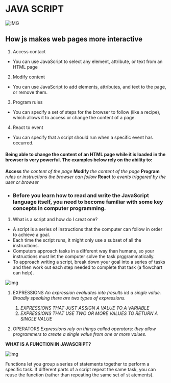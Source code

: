# JAVA SCRIPT 
![IMG](https://images.ctfassets.net/fevtq3bap7tj/4rsL8Wiv2EuyaOKgwC0OOU/93dc05128009c2ec38cd34e35dd46fb2/Home_illustration.png)


## How js makes web pages more interactive
1. Access contact
  * You can use JavaScript to select any element, attribute, or text from an HTML page

2. Modify content
  * You can use JavaScript to add elements, attributes, and text to the page, or remove them.  

3. Program rules 
  * You can specify a set of steps for the browser to follow (like a recipe), which allows it to access or change the content of a page. 

4. React to event
  * You can specify that a script should run when a specific event has occurred.   

####  Being able to change the content of an HTML page while it is loaded in the browser is very powerful. The examples below rely on the ability to:
**Access** *the content of the page*
**Modify** *the content of the page*
**Program** *rules or instructions the browser can follow*
**React** *to events triggered by the user or browser*


* ### Before you learn how to read and write the JavaScript language itself, you need to become familiar with some key concepts in computer programming.

1. What is a script and how do I creat one? 
  * A script is a series of instructions that the computer can follow in order to achieve a goal.
  * Each time the script runs, it might only use a subset of all the instructions.
  * Computers approach tasks in a different way than humans, so your instructions must let the computer solve the task prggrammatically.
  * To approach writing a script, break down your goal into a series of tasks and then work out each step needed to complete that task (a flowchart can help).

![img](https://datavisioner.net/wp-content/uploads/2020/04/javascript-illustration.png)

1. EXPRESSIONS
*An expression evaluates into (results in) a single value. Broadly speaking there are two types of expressions.*
   1. *EXPRESSIONS THAT JUST ASSIGN A VALUE TO A VARIABLE*
   2. *EXPRESSIONS THAT USE TWO OR MORE VALUES TO RETURN A SINGLE VALUE*

2. OPERATORS
*Expressions rely on things called operators; they allow programmers to create a single value from one or more values.*



**WHAT IS A FUNCTION IN JAVASCRIPT?**

![img](https://www.tutorialstonight.com/assets/js/javascript-function.png)

Functions let you group a series of statements together to perform a specific task. If different parts of a script repeat the same task, you can reuse the function (rather than repeating the same set of st atements).